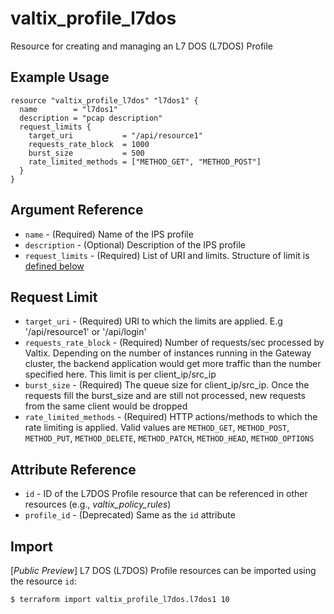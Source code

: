 # valtix_profile_l7dos
Resource for creating and managing an L7 DOS (L7DOS) Profile

## Example Usage
```hcl
resource "valtix_profile_l7dos" "l7dos1" {
  name        = "l7dos1"
  description = "pcap description"
  request_limits {
    target_uri           = "/api/resource1"
    requests_rate_block  = 1000
    burst_size           = 500
    rate_limited_methods = ["METHOD_GET", "METHOD_POST"]
  }
}
```

## Argument Reference
* `name` - (Required) Name of the IPS profile
* `description` - (Optional) Description of the IPS profile
* `request_limits` - (Required) List of URI and limits. Structure of limit is [defined below](#request-limit)

## Request Limit
* `target_uri` - (Required) URI to which the limits are applied. E.g '/api/resource1' or '/api/login'
* `requests_rate_block` - (Required) Number of requests/sec processed by Valtix. Depending on the number of instances running in the Gateway cluster, the backend application would get more traffic than the number specified here. This limit is per client_ip/src_ip
* `burst_size` - (Required) The queue size for client_ip/src_ip. Once the requests fill the burst_size and are still not processed, new requests from the same client would be dropped
* `rate_limited_methods` - (Required) HTTP actions/methods to which the rate limiting is applied. Valid values are `METHOD_GET`, `METHOD_POST`, `METHOD_PUT`, `METHOD_DELETE`, `METHOD_PATCH`, `METHOD_HEAD`, `METHOD_OPTIONS`

## Attribute Reference
* `id` - ID of the L7DOS Profile resource that can be referenced in other resources (e.g., *valtix_policy_rules*)
* `profile_id` - (Deprecated) Same as the `id` attribute

## Import
[*Public Preview*] L7 DOS (L7DOS) Profile resources can be imported using the resource `id`:

```hcl
$ terraform import valtix_profile_l7dos.l7dos1 10
```
